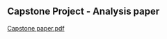 ## Capstone Project - Analysis paper

[Capstone paper.pdf](https://github.com/muke888/Microsoft-Data-Science-Degree/blob/master/MSDataScienceCapStone/Analysis%20of%20heart%20mortality%20rate%20by%20county.pdf)
